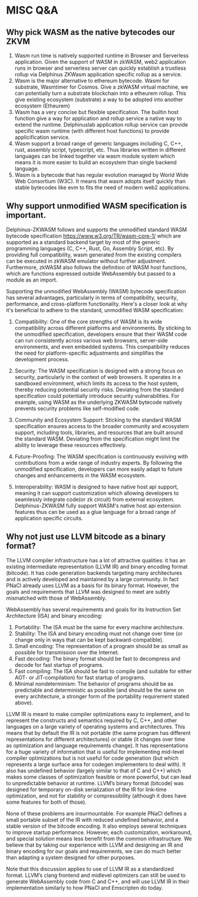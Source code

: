# MISC Q&A

## Why pick WASM as the native bytecodes our ZKVM

1. Wasm run time is natively supported runtime in Browser and Serverless application. Given the support of WASM in zkWASM, web2 application runs in browser and serverless server can quickly establish a trustless rollup via Delphinus ZKWasm application specific rollup as a service.
2. Wasm is the major alternative to ethereum bytecode. Wasmi for substrate, Wasmtimer for Cosmos. Give a zkWASM virtual machine, we can potentially turn a substrate blockchain into a etheurem rollup. This give existing ecosystem (substrate) a way to be adopted into another ecosystem (Etheurem)
3. Wasm has a very concise but flexible specification. The builtin host function give a way for application and rollup service a native way to extend the runtime. Delphinuslab application rollup service can provide specific wasm runtime (with different host functions) to provide applicification service.
4. Wasm support a broad range of generic languages including C, C++, rust, assembly script, typescript, etc. Thus libraries written in different languages can be linked together via wasm module system which means it is more easier to build an ecosystem than single backend language.
5. Wasm is a bytecode that has regular evolution managed by World Wide Web Consortium (W3C). It means that wasm adopts itself quickly than stable bytecodes like evm to fits the need of modern web2 applications.

## Why support unmodified WASM specification is important.
Delphinus-ZKWASM follows and supports the unmodified standard WASM bytecode specification https://www.w3.org/TR/wasm-core-1/ which are supported as a standard backend target by most of the generic programming languages (C, C++, Rust, Go, Assembly Script, etc). By providing full compatibility, wasm generated from the existing compilers can be executed in zkWASM emulator without further adjustment. Furthermore, zkWASM also follows the definition of WASM host functions, which are functions expressed outside WebAssembly but passed to a module as an import.

Supporting the unmodified WebAssembly (WASM) bytecode specification has several advantages, particularly in terms of compatibility, security, performance, and cross-platform functionality. Here's a closer look at why it's beneficial to adhere to the standard, unmodified WASM specification:

1. Compatibility: One of the core strengths of WASM is its wide compatibility across different platforms and environments. By sticking to the unmodified specification, developers ensure that their WASM code can run consistently across various web browsers, server-side environments, and even embedded systems. This compatibility reduces the need for platform-specific adjustments and simplifies the development process.

2. Security: The WASM specification is designed with a strong focus on security, particularly in the context of web browsers. It operates in a sandboxed environment, which limits its access to the host system, thereby reducing potential security risks. Deviating from the standard specification could potentially introduce security vulnerabilities. For example, using WASM as the underlying ZKWASM bytecode natively prevents security problems like self-modified code.

3. Community and Ecosystem Support: Sticking to the standard WASM specification ensures access to the broader community and ecosystem support, including tools, libraries, and resources that are built around the standard WASM. Deviating from the specification might limit the ability to leverage these resources effectively.

4. Future-Proofing: The WASM specification is continuously evolving with contributions from a wide range of industry experts. By following the unmodified specification, developers can more easily adapt to future changes and enhancements in the WASM ecosystem.

5. Interoperability: WASM is designed to have native host api support, meaning it can support customization which allowing developers to seamlessly integrate code(or zk circuit) from external ecosystem. Delphinus-ZKWASM fully support WASM's native host api extension features thus can be used as a glue language for a broad range of application specific circuits.

## Why not just use LLVM bitcode as a binary format?
The LLVM compiler infrastructure has a lot of attractive qualities: it has an existing intermediate representation (LLVM IR) and binary encoding format (bitcode). It has code generation backends targeting many architectures and is actively developed and maintained by a large community. In fact PNaCl already uses LLVM as a basis for its binary format. However, the goals and requirements that LLVM was designed to meet are subtly mismatched with those of WebAssembly.

WebAssembly has several requirements and goals for its Instruction Set Architecture (ISA) and binary encoding:

1. Portability: The ISA must be the same for every machine architecture.
2. Stability: The ISA and binary encoding must not change over time (or change only in ways that can be kept backward-compatible).
3. Small encoding: The representation of a program should be as small as possible for transmission over the Internet.
4. Fast decoding: The binary format should be fast to decompress and decode for fast startup of programs.
5. Fast compiling: The ISA should be fast to compile (and suitable for either AOT- or JIT-compilation) for fast startup of programs.
6. Minimal nondeterminism: The behavior of programs should be as predictable and deterministic as possible (and should be the same on every architecture, a stronger form of the portability requirement stated above).

LLVM IR is meant to make compiler optimizations easy to implement, and to represent the constructs and semantics required by C, C++, and other languages on a large variety of operating systems and architectures. This means that by default the IR is not portable (the same program has different representations for different architectures) or stable (it changes over time as optimization and language requirements change). It has representations for a huge variety of information that is useful for implementing mid-level compiler optimizations but is not useful for code generation (but which represents a large surface area for codegen implementers to deal with). It also has undefined behavior (largely similar to that of C and C++) which makes some classes of optimization feasible or more powerful, but can lead to unpredictable behavior at runtime. LLVM’s binary format (bitcode) was designed for temporary on-disk serialization of the IR for link-time optimization, and not for stability or compressibility (although it does have some features for both of those).

None of these problems are insurmountable. For example PNaCl defines a small portable subset of the IR with reduced undefined behavior, and a stable version of the bitcode encoding. It also employs several techniques to improve startup performance. However, each customization, workaround, and special solution means less benefit from the common infrastructure. We believe that by taking our experience with LLVM and designing an IR and binary encoding for our goals and requirements, we can do much better than adapting a system designed for other purposes.

Note that this discussion applies to use of LLVM IR as a standardized format. LLVM’s clang frontend and midlevel optimizers can still be used to generate WebAssembly code from C and C++, and will use LLVM IR in their implementation similarly to how PNaCl and Emscripten do today.
